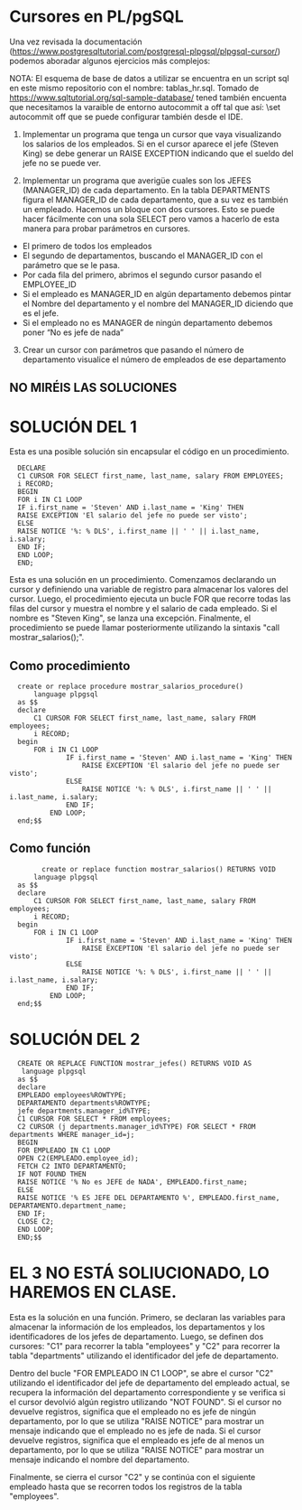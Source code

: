 # Cursores en PL/pgSQL

Una vez revisada la documentación (https://www.postgresqltutorial.com/postgresql-plpgsql/plpgsql-cursor/) podemos aboradar algunos ejercicios más complejos:

NOTA: El esquema de base de datos a utilizar se encuentra en un script sql en este mismo repositorio con el nombre: tablas_hr.sql. Tomado de https://www.sqltutorial.org/sql-sample-database/ tened también encuenta que necesitamos la varaible de entorno autocommit a off tal que así: \set autocommit off que se puede configurar también desde el IDE.

1. Implementar un programa que tenga un cursor que vaya visualizando los salarios de los empleados. Si en el cursor aparece el jefe (Steven King) se debe generar un RAISE EXCEPTION indicando que el sueldo del jefe no se puede ver.

2. Implementar un programa  que averigüe cuales son los JEFES (MANAGER_ID) de cada departamento. En la tabla DEPARTMENTS figura el MANAGER_ID de cada departamento, que a su vez es también un empleado. Hacemos un bloque con dos cursores. Esto se puede hacer fácilmente con una sola SELECT pero vamos a hacerlo de esta manera para probar parámetros en cursores. 

* El primero de todos los empleados
* El segundo de departamentos, buscando el MANAGER_ID con el parámetro que se le pasa.
* Por cada fila del primero, abrimos el segundo cursor pasando el EMPLOYEE_ID
* Si el empleado es MANAGER_ID en algún departamento debemos pintar el Nombre del departamento y el nombre del MANAGER_ID diciendo que es el jefe.
* Si el empleado no es MANAGER de ningún departamento debemos poner “No es jefe de nada”

3. Crear un cursor con parámetros que pasando el número de departamento visualice el número de empleados de ese departamento

## NO MIRÉIS LAS SOLUCIONES

# SOLUCIÓN DEL 1

Esta es una posible solución sin encapsular el código en un procedimiento.

      DECLARE
      C1 CURSOR FOR SELECT first_name, last_name, salary FROM EMPLOYEES;
      i RECORD;
      BEGIN
      FOR i IN C1 LOOP
      IF i.first_name = 'Steven' AND i.last_name = 'King' THEN
      RAISE EXCEPTION 'El salario del jefe no puede ser visto';
      ELSE
      RAISE NOTICE '%: % DLS', i.first_name || ' ' || i.last_name, i.salary;
      END IF;
      END LOOP;
      END;

Esta es una solución en un procedimiento. Comenzamos declarando un cursor y definiendo una variable de registro para almacenar los valores del cursor. Luego, el procedimiento ejecuta un bucle FOR que recorre todas las filas del cursor y muestra el nombre y el salario de cada empleado. Si el nombre es "Steven King", se lanza una excepción. Finalmente, el procedimiento se puede llamar posteriormente utilizando la sintaxis "call mostrar_salarios();".

## Como procedimiento

      create or replace procedure mostrar_salarios_procedure()
          language plpgsql
      as $$
      declare
          C1 CURSOR FOR SELECT first_name, last_name, salary FROM employees;
          i RECORD;
      begin
          FOR i IN C1 LOOP
                  IF i.first_name = 'Steven' AND i.last_name = 'King' THEN
                      RAISE EXCEPTION 'El salario del jefe no puede ser visto';
                  ELSE
                      RAISE NOTICE '%: % DLS', i.first_name || ' ' || i.last_name, i.salary;
                  END IF;
              END LOOP;
      end;$$
      
## Como función
      
            create or replace function mostrar_salarios() RETURNS VOID
          language plpgsql
      as $$
      declare
          C1 CURSOR FOR SELECT first_name, last_name, salary FROM employees;
          i RECORD;
      begin
          FOR i IN C1 LOOP
                  IF i.first_name = 'Steven' AND i.last_name = 'King' THEN
                      RAISE EXCEPTION 'El salario del jefe no puede ser visto';
                  ELSE
                      RAISE NOTICE '%: % DLS', i.first_name || ' ' || i.last_name, i.salary;
                  END IF;
              END LOOP;
      end;$$


# SOLUCIÓN DEL 2

      CREATE OR REPLACE FUNCTION mostrar_jefes() RETURNS VOID AS
       language plpgsql
      as $$
      declare
      EMPLEADO employees%ROWTYPE;
      DEPARTAMENTO departments%ROWTYPE;
      jefe departments.manager_id%TYPE;
      C1 CURSOR FOR SELECT * FROM employees;
      C2 CURSOR (j departments.manager_id%TYPE) FOR SELECT * FROM departments WHERE manager_id=j;
      BEGIN
      FOR EMPLEADO IN C1 LOOP
      OPEN C2(EMPLEADO.employee_id);
      FETCH C2 INTO DEPARTAMENTO;
      IF NOT FOUND THEN
      RAISE NOTICE '% No es JEFE de NADA', EMPLEADO.first_name;
      ELSE
      RAISE NOTICE '% ES JEFE DEL DEPARTAMENTO %', EMPLEADO.first_name, DEPARTAMENTO.department_name;
      END IF;
      CLOSE C2;
      END LOOP;
      END;$$
      
 # EL 3 NO ESTÁ SOLIUCIONADO, LO HAREMOS EN CLASE.


Esta es la solución en una función. Primero, se declaran las variables para almacenar la información de los empleados, los departamentos y los identificadores de los jefes de departamento. Luego, se definen dos cursores: "C1" para recorrer la tabla "employees" y "C2" para recorrer la tabla "departments" utilizando el identificador del jefe de departamento.

Dentro del bucle "FOR EMPLEADO IN C1 LOOP", se abre el cursor "C2" utilizando el identificador del jefe de departamento del empleado actual, se recupera la información del departamento correspondiente y se verifica si el cursor devolvió algún registro utilizando "NOT FOUND". Si el cursor no devuelve registros, significa que el empleado no es jefe de ningún departamento, por lo que se utiliza "RAISE NOTICE" para mostrar un mensaje indicando que el empleado no es jefe de nada. Si el cursor devuelve registros, significa que el empleado es jefe de al menos un departamento, por lo que se utiliza "RAISE NOTICE" para mostrar un mensaje indicando el nombre del departamento.

Finalmente, se cierra el cursor "C2" y se continúa con el siguiente empleado hasta que se recorren todos los registros de la tabla "employees".
